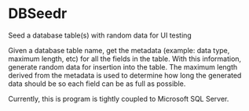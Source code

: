 # DBSeedr
Seed a database table(s) with random data for UI testing

Given a database table name, get the metadata (example: data type, maximum length, etc) for all the fields in the table. 
With this information, generate random data for insertion into the table. The maximum length derived from the metadata
is used to determine how long the generated data should be so each field can be as full as possible.

Currently, this is program is tightly coupled to Microsoft SQL Server.